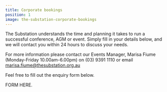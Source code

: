 ```yaml
---
title: Corporate bookings
position: 1
image: the-substation-corporate-bookings
---
```


The Substation understands the time and planning it takes to run a successful conference, AGM or event. Simply fill in your details below, and we will contact you within 24 hours to discuss your needs.

For more information please contact our Events Manager, Marisa Fiume (Monday-Friday 10.00am-6.00pm) on (03) 9391 1110 or email marisa.fiume@thesubstation.org.au

Feel free to fill out the enquiry form below.

FORM HERE.
